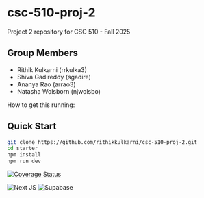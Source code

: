 # csc-510-proj-2
Project 2 repository for CSC 510 - Fall 2025

## Group Members
- Rithik Kulkarni (rrkulka3)
- Shiva Gadireddy (sgadire)
- Ananya Rao (arrao3)
- Natasha Wolsborn (njwolsbo)


How to get this running:
## Quick Start
```bash
git clone https://github.com/rithikkulkarni/csc-510-proj-2.git
cd starter
npm install
npm run dev
```
[![Coverage Status](https://coveralls.io/repos/github/rithikkulkarni/csc-510-proj-2/badge.svg?branch=main)](https://coveralls.io/github/rithikkulkarni/csc-510-proj-2?branch=main)

![Next JS](https://img.shields.io/badge/Next-black?style=for-the-badge&logo=next.js&logoColor=white)
![Supabase](https://img.shields.io/badge/Supabase-3ECF8E?style=for-the-badge&logo=supabase&logoColor=white)
